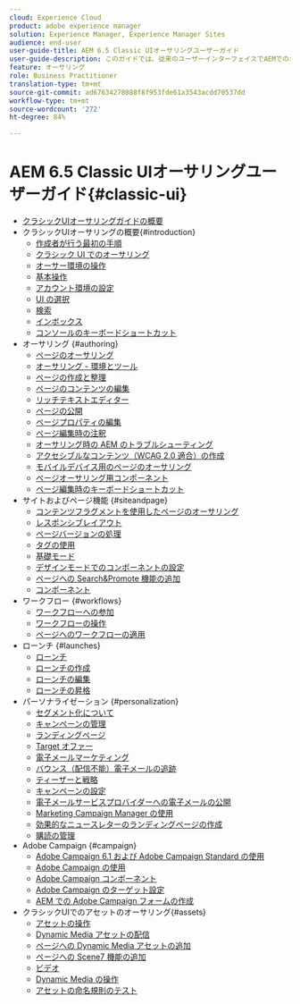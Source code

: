 ```yaml
---
cloud: Experience Cloud
product: adobe experience manager
solution: Experience Manager, Experience Manager Sites
audience: end-user
user-guide-title: AEM 6.5 Classic UIオーサリングユーザーガイド
user-guide-description: このガイドでは、従来のユーザーインターフェイスでAEMでのオーサリングの概念について説明します。
feature: オーサリング
role: Business Practitioner
translation-type: tm+mt
source-git-commit: ad67634278088f8f953fde61a3543acdd70537dd
workflow-type: tm+mt
source-wordcount: '272'
ht-degree: 84%

---
```



# AEM 6.5 Classic UIオーサリングユーザーガイド{#classic-ui}

+ [クラシックUIオーサリングガイドの概要](home.md)
+ クラシックUIオーサリングの概要{#introduction}
   + [作成者が行う最初の手順](classic-page-author-first-steps.md)
   + [クラシック UI でのオーサリング](classicui.md)
   + [オーサー環境の操作](author-env.md)
   + [基本操作](author-env-basic-handling.md)
   + [アカウント環境の設定](author-env-user-props.md)
   + [UI の選択](author-env-select-ui.md)
   + [検索](author-env-search.md)
   + [インボックス](author-env-inbox.md)
   + [コンソールのキーボードショートカット](author-env-keyboard-shortcuts.md)
+ オーサリング {#authoring}
   + [ページのオーサリング](classic-page-author.md)
   + [オーサリング - 環境とツール](classic-page-author-env-tools.md)
   + [ページの作成と整理](classic-page-author-manage-pages.md)
   + [ページのコンテンツの編集](classic-page-author-edit-content.md)
   + [リッチテキストエディター](classic-page-author-rich-text-editor.md)
   + [ページの公開](classic-page-author-publish-pages.md)
   + [ページプロパティの編集](classic-page-author-edit-page-properties.md)
   + [ページ編集時の注釈](classic-page-author-annotations.md)
   + [オーサリング時の AEM のトラブルシューティング](classic-page-author-troubleshooting.md)
   + [アクセシブルなコンテンツ（WCAG 2.0 適合）の作成 ](classic-page-author-accessible-content.md)
   + [モバイルデバイス用のページのオーサリング](classic-feature-mobile.md)
   + [ページオーサリング用コンポーネント](classic-page-author-edit-mode.md)
   + [ページ編集時のキーボードショートカット](classic-page-author-keyboard-shortcuts.md)
+ サイトおよびページ機能 {#siteandpage}
   + [コンテンツフラグメントを使用したページのオーサリング](classic-page-author-content-fragments.md)
   + [レスポンシブレイアウト](classic-page-author-responsive-layout.md)
   + [ページバージョンの処理](classic-page-author-work-with-versions.md)
   + [タグの使用](classic-feature-tags.md)
   + [基礎モード](classic-feature-scaffolding.md)
   + [デザインモードでのコンポーネントの設定](classic-page-author-design-mode.md)
   + [ページへの Search&amp;Promote 機能の追加](classic-feature-search-promote.md)
   + [コンポーネント](classic-page-author-default-components.md)
+ ワークフロー {#workflows}
   + [ワークフローへの参加](classic-workflows-participating.md)
   + [ワークフローの操作](classic-workflows.md)
   + [ページへのワークフローの適用](classic-workflows-applying.md)
+ ローンチ {#launches}
   + [ローンチ](classic-launches.md)
   + [ローンチの作成](classic-launches-creating.md)
   + [ローンチの編集](classic-launches-editing.md)
   + [ローンチの昇格](classic-launches-promoting.md)
+ パーソナライゼーション {#personalization}
   + [セグメント化について](classic-personalization-campaigns-segmentation.md)
   + [キャンペーンの管理](classic-personalization-campaigns.md)
   + [ランディングページ](classic-personalization-campaigns-landingpage.md)
   + [Target オファー](classic-personalization-campaigns-target-offers.md)
   + [電子メールマーケティング](classic-personalization-campaigns-email.md)
   + [バウンス（配信不能）電子メールの追跡](classic-personalization-campaigns-email-tracking-bounces.md)
   + [ティーザーと戦略](classic-personalization-campaigns-teasers-strategy.md)
   + [キャンペーンの設定](classic-personalization-campaigns-setting-up-your.md)
   + [電子メールサービスプロバイダーへの電子メールの公開](classic-personalization-campaigns-email-newsletters.md)
   + [Marketing Campaign Manager の使用](classic-personalization-campaigns-mktg-manager.md)
   + [効果的なニュースレターのランディングページの作成](classic-personalization-campaigns-email-landingpage.md)
   + [購読の管理](classic-personalization-campaigns-email-subscriptions.md)
+ Adobe Campaign {#campaign}
   + [Adobe Campaign 6.1 および Adobe Campaign Standard の使用](classic-personalization-ac-campaign.md)
   + [Adobe Campaign の使用](classic-personalization-ac.md)
   + [Adobe Campaign コンポーネント](classic-personalization-ac-components.md)
   + [Adobe Campaign のターゲット設定](classic-personalization-ac-target.md)
   + [AEM での Adobe Campaign フォームの作成](classic-personalization-ac-forms.md)
+ クラシックUIでのアセットのオーサリング{#assets}
   + [アセットの操作](classicui-assets.md)
   + [Dynamic Media アセットの配信 ](dynamic-media-assets-delivering.md)
   + [ページへの Dynamic Media アセットの追加](dynamic-media-assets-adding-to-page.md)
   + [ページへの Scene7 機能の追加](manage-assets-classic-s7.md)
   + [ビデオ](manage-assets-classic-s7-video.md)
   + [Dynamic Media の操作](dynamic-media-assets.md)
   + [アセットの命名規則のテスト](asset-naming-conventions.md)
